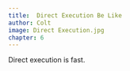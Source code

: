 ```yaml
---
title:  Direct Execution Be Like
author: Colt
image: Direct Execution.jpg
chapter: 6
---
```

Direct execution is fast.
